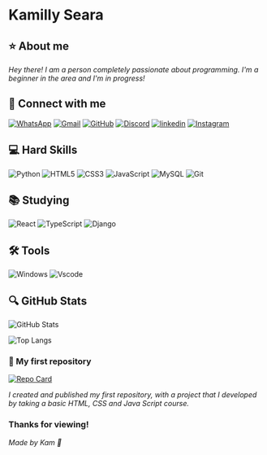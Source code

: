 # Kamilly Seara

## ⭐ About me 
_Hey there! I am a person completely passionate about programming. I'm a beginner in the area and I'm in progress!_

## 🔗 Connect with me
[![WhatsApp](https://img.shields.io/badge/WhatsApp-87CEFA?style=for-the-badge&logo=whatsapp&logoColor=fff)](https://wa.me/+5575988104198)
[![Gmail](https://img.shields.io/badge/Gmail-87CEFA?style=for-the-badge&logo=gmail&logoColor=fff)](mailto:kamiseara14@gmail.com)
[![GitHub](https://img.shields.io/badge/GitHub-87CEFA?style=for-the-badge&logo=github&logoColor=fff)](https://github.com/KamSeara)
[![Discord](https://img.shields.io/badge/Discord-87CEFA?style=for-the-badge&logo=discord&logoColor=fff)](https://discord.com/channels/@_seara./)
[![linkedin](https://img.shields.io/badge/linkedin-87CEFA?style=for-the-badge&logo=linkedin&logoColor=fff)](https://www.linkedin.com/in/kamillysearasantos/)
[![Instagram](https://img.shields.io/badge/instagram-87CEFA?style=for-the-badge&logo=instagram&logoColor=fff)](https://www.instagram.com/_kamseara/)

## 💻 Hard Skills
![Python](https://img.shields.io/badge/python-87CEFA?style=for-the-badge&logo=python&logoColor=fff)
![HTML5](https://img.shields.io/badge/HTML5-87CEFA?style=for-the-badge&logo=html5&logoColor=fff)
![CSS3](https://img.shields.io/badge/CSS3-87CEFA?style=for-the-badge&logo=css3&logoColor=fff)
![JavaScript](https://img.shields.io/badge/JavaScript-87CEFA?style=for-the-badge&logo=javascript&logoColor=fff)
![MySQL](https://img.shields.io/badge/MySQL-87CEFA?style=for-the-badge&logo=mysql&logoColor=fff)
![Git](https://img.shields.io/badge/GIT-87CEFA?style=for-the-badge&logo=git&logoColor=fff)

## 📚 Studying 
![React](https://img.shields.io/badge/React-87CEFA?style=for-the-badge&logo=react&logoColor=fff)
![TypeScript](https://img.shields.io/badge/TypeScript-87CEFA?style=for-the-badge&logo=typescript&logoColor=fff)
![Django](https://img.shields.io/badge/django-87CEFA.svg?style=for-the-badge&logo=django&logoColor=fff)

## 🛠 Tools
![Windows](https://img.shields.io/badge/Windows-87CEFA?style=for-the-badge&logo=windows&logoColor=fff)
![Vscode](https://img.shields.io/badge/Vscode-87CEFA?style=for-the-badge&logo=visual-studio-code&logoColor=fff)
## 🔍 GitHub Stats

![GitHub Stats](https://github-readme-stats.vercel.app/api?username=KamSeara&theme=transparent&bg_color=87CEFA&border_color=000&show_icons=true&icon_color=000&title_color=E94D5F&text_color=000&hide_title=true&hide=stats)

![Top Langs](https://github-readme-stats-git-masterrstaa-rickstaa.vercel.app/api/top-langs/?username=KamSeara&layout=compact&bg_color=87CEFA&border_color=000&title_color=000&text_color=000)

### 📘 My first repository
[![Repo Card](https://github-readme-stats.vercel.app/api/pin/?username=KamSeara&repo=project-website-gta&bg_color=87CEFA&border_color=000&show_icons=true&icon_color=000&title_color=000&text_color=000)](https://github.com/KamSeara/project-website-gta)

_I created and published my first repository, with a project that I developed by taking a basic HTML, CSS and Java Script course._


### Thanks for viewing!
_Made by Kam 💙_


